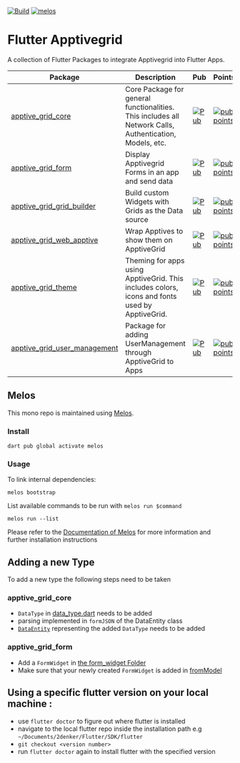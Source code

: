 [![Build](https://github.com/ApptiveGrid/apptive_grid_flutter/actions/workflows/main.yml/badge.svg?branch=main)](https://github.com/ApptiveGrid/apptive_grid_flutter/actions/workflows/main.yml?query=branch%3Amain)
[![melos](https://img.shields.io/badge/maintained%20with-melos-f700ff.svg?style=plastic)](https://github.com/invertase/melos)
# Flutter Apptivegrid #

A collection of Flutter Packages to integrate Apptivegrid into Flutter Apps.

| Package                                                               | Description                                                                                             | Pub                                                                                                                                     | Points                                                                                                                                                 | Popularity                                                                                                                                                 | Likes                                                                                                                                            |
|-----------------------------------------------------------------------|---------------------------------------------------------------------------------------------------------|-----------------------------------------------------------------------------------------------------------------------------------------|--------------------------------------------------------------------------------------------------------------------------------------------------------|------------------------------------------------------------------------------------------------------------------------------------------------------------|--------------------------------------------------------------------------------------------------------------------------------------------------|
| [apptive_grid_core](packages/apptive_grid_core)                       | Core Package for general functionalities. This includes all Network Calls, Authentication, Models, etc. | [![Pub](https://img.shields.io/pub/v/apptive_grid_core.svg)](https://pub.dartlang.org/packages/apptive_grid_core)                       | [![pub points](https://img.shields.io/pub/points/apptive_grid_core?logo=dart)](https://pub.dev/packages/apptive_grid_core/score)                       | [![popularity](https://img.shields.io/pub/popularity/apptive_grid_core?logo=dart)](https://pub.dev/packages/apptive_grid_core/score)                       | [![likes](https://img.shields.io/pub/likes/apptive_grid_core?logo=dart)](https://pub.dev/packages/apptive_grid_core/score)                       |
| [apptive_grid_form](packages/apptive_grid_form)                       | Display Apptivegrid Forms in an app and send data                                                       | [![Pub](https://img.shields.io/pub/v/apptive_grid_form.svg)](https://pub.dartlang.org/packages/apptive_grid_form)                       | [![pub points](https://img.shields.io/pub/points/apptive_grid_form?logo=dart)](https://pub.dev/packages/apptive_grid_form/score)                       | [![popularity](https://img.shields.io/pub/popularity/apptive_grid_form?logo=dart)](https://pub.dev/packages/apptive_grid_form/score)                       | [![likes](https://img.shields.io/pub/likes/apptive_grid_form?logo=dart)](https://pub.dev/packages/apptive_grid_form/score)                       |
| [apptive_grid_grid_builder](packages/apptive_grid_grid_builder)       | Build custom Widgets with Grids as the Data source                                                      | [![Pub](https://img.shields.io/pub/v/apptive_grid_grid_builder.svg)](https://pub.dartlang.org/packages/apptive_grid_grid_builder)       | [![pub points](https://img.shields.io/pub/points/apptive_grid_grid_builder?logo=dart)](https://pub.dev/packages/apptive_grid_grid_builder/score)       | [![popularity](https://img.shields.io/pub/popularity/apptive_grid_grid_builder?logo=dart)](https://pub.dev/packages/apptive_grid_grid_builder/score)       | [![likes](https://img.shields.io/pub/likes/apptive_grid_grid_builder?logo=dart)](https://pub.dev/packages/apptive_grid_grid_builder/score)       |
| [apptive_grid_web_apptive](packages/apptive_grid_web_apptive)         | Wrap Apptives to show them on ApptiveGrid                                                               | [![Pub](https://img.shields.io/pub/v/apptive_grid_web_apptive.svg)](https://pub.dartlang.org/packages/apptive_grid_web_apptive)         | [![pub points](https://img.shields.io/pub/points/apptive_grid_web_apptive?logo=dart)](https://pub.dev/packages/apptive_grid_web_apptive/score)         | [![popularity](https://img.shields.io/pub/popularity/apptive_grid_web_apptive?logo=dart)](https://pub.dev/packages/apptive_grid_web_apptive/score)         | [![likes](https://img.shields.io/pub/likes/apptive_grid_web_apptive?logo=dart)](https://pub.dev/packages/apptive_grid_web_apptive/score)         |
| [apptive_grid_theme](packages/apptive_grid_theme)                     | Theming for apps using ApptiveGrid. This includes colors, icons and fonts used by ApptiveGrid.          | [![Pub](https://img.shields.io/pub/v/apptive_grid_theme.svg)](https://pub.dartlang.org/packages/apptive_grid_theme)                     | [![pub points](https://img.shields.io/pub/points/apptive_grid_theme?logo=dart)](https://pub.dev/packages/apptive_grid_theme/score)                     | [![popularity](https://img.shields.io/pub/popularity/apptive_grid_theme?logo=dart)](https://pub.dev/packages/apptive_grid_theme/score)                     | [![likes](https://img.shields.io/pub/likes/apptive_grid_theme?logo=dart)](https://pub.dev/packages/apptive_grid_theme/score)                     |
| [apptive_grid_user_management](packages/apptive_grid_user_management) | Package for adding UserManagement through ApptiveGrid to Apps                                           | [![Pub](https://img.shields.io/pub/v/apptive_grid_user_management.svg)](https://pub.dartlang.org/packages/apptive_grid_user_management) | [![pub points](https://img.shields.io/pub/points/apptive_grid_user_management?logo=dart)](https://pub.dev/packages/apptive_grid_user_management/score) | [![popularity](https://img.shields.io/pub/popularity/apptive_grid_user_management?logo=dart)](https://pub.dev/packages/apptive_grid_user_management/score) | [![likes](https://img.shields.io/pub/likes/apptive_grid_user_management?logo=dart)](https://pub.dev/packages/apptive_grid_user_management/score) |

## Melos

This mono repo is maintained using [Melos](https://github.com/invertase/melos). 
### Install
```
dart pub global activate melos
```
### Usage
To link internal dependencies:
```
melos bootstrap
```
List available commands to be run with `melos run $command`
```
melos run --list
```
Please refer to the [Documentation of Melos](https://docs.page/invertase/melos) for more information and further installation instructions

## Adding a new Type

To add a new type the following steps need to be taken

### apptive_grid_core

- `DataType` in [data_type.dart](packages/apptive_grid_core/lib/model/data_type.dart) needs to be added
- parsing implemented in `formJSON` of the DataEntity class
- [`DataEntity`](packages/apptive_grid_core/lib/src/model/data_entity.dart) representing the added `DataType` needs to be added


### apptive_grid_form
- Add a `FormWidget` in [the form_widget Folder](packages/apptive_grid_form/lib/src/widgets/form_widget)
- Make sure that your newly created `FormWidget` is added in [fromModel](packages/apptive_grid_form/lib/src/widgets/form_widget/form_widget.dart)

## Using a specific flutter version on your local machine :

- use `flutter doctor` to figure out where flutter is installed
- navigate to the local flutter repo inside the installation path e.g `~/Documents/2denker/Flutter/SDK/flutter`
- `git checkout <version number>`
- run `flutter doctor` again to install flutter with the specified version